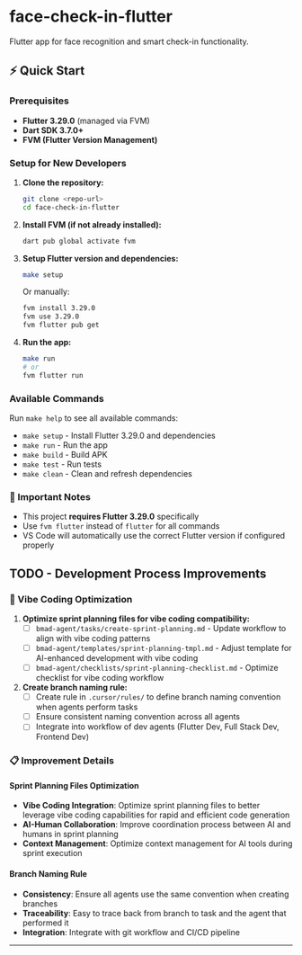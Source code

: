# face-check-in-flutter
Flutter app for face recognition and smart check-in functionality.

## ⚡ Quick Start

### Prerequisites
- **Flutter 3.29.0** (managed via FVM)
- **Dart SDK 3.7.0+**
- **FVM (Flutter Version Management)**

### Setup for New Developers

1. **Clone the repository:**
   ```bash
   git clone <repo-url>
   cd face-check-in-flutter
   ```

2. **Install FVM (if not already installed):**
   ```bash
   dart pub global activate fvm
   ```

3. **Setup Flutter version and dependencies:**
   ```bash
   make setup
   ```
   Or manually:
   ```bash
   fvm install 3.29.0
   fvm use 3.29.0
   fvm flutter pub get
   ```

4. **Run the app:**
   ```bash
   make run
   # or
   fvm flutter run
   ```

### Available Commands
Run `make help` to see all available commands:
- `make setup` - Install Flutter 3.29.0 and dependencies
- `make run` - Run the app
- `make build` - Build APK
- `make test` - Run tests
- `make clean` - Clean and refresh dependencies

### 🚨 Important Notes
- This project **requires Flutter 3.29.0** specifically
- Use `fvm flutter` instead of `flutter` for all commands
- VS Code will automatically use the correct Flutter version if configured properly

## TODO - Development Process Improvements

### 🚀 Vibe Coding Optimization
1. **Optimize sprint planning files for vibe coding compatibility:**
   - [ ] `bmad-agent/tasks/create-sprint-planning.md` - Update workflow to align with vibe coding patterns
   - [ ] `bmad-agent/templates/sprint-planning-tmpl.md` - Adjust template for AI-enhanced development with vibe coding
   - [ ] `bmad-agent/checklists/sprint-planning-checklist.md` - Optimize checklist for vibe coding workflow

2. **Create branch naming rule:**
   - [ ] Create rule in `.cursor/rules/` to define branch naming convention when agents perform tasks
   - [ ] Ensure consistent naming convention across all agents
   - [ ] Integrate into workflow of dev agents (Flutter Dev, Full Stack Dev, Frontend Dev)

### 📋 Improvement Details

#### Sprint Planning Files Optimization
- **Vibe Coding Integration**: Optimize sprint planning files to better leverage vibe coding capabilities for rapid and efficient code generation
- **AI-Human Collaboration**: Improve coordination process between AI and humans in sprint planning
- **Context Management**: Optimize context management for AI tools during sprint execution

#### Branch Naming Rule
- **Consistency**: Ensure all agents use the same convention when creating branches
- **Traceability**: Easy to trace back from branch to task and the agent that performed it
- **Integration**: Integrate with git workflow and CI/CD pipeline

---
